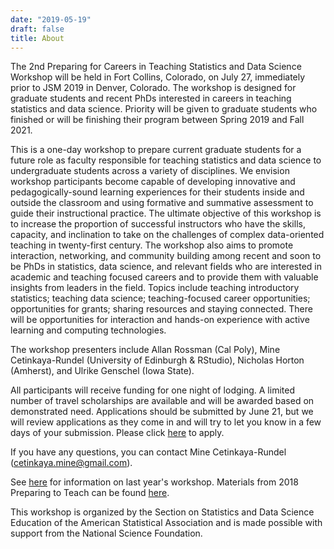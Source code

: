 ```yaml
---
date: "2019-05-19"
draft: false
title: About
---
```


The 2nd Preparing for Careers in Teaching Statistics and Data Science Workshop will be held in Fort Collins, Colorado, on July 27, immediately prior to JSM 2019 in Denver, Colorado. The workshop is designed for graduate students and recent PhDs interested in careers in teaching statistics and data science. Priority will be given to graduate students who finished or will be finishing their program between Spring 2019 and Fall 2021.

This is a one-day workshop to prepare current graduate students for a future role as faculty responsible for teaching statistics and data science to undergraduate students across a variety of disciplines. We envision workshop participants become capable of developing innovative and pedagogically-sound learning experiences for their students inside and outside the classroom and using formative and summative assessment to guide their instructional practice. The ultimate objective of this workshop is to increase the proportion of successful instructors who have the skills, capacity, and inclination to take on the challenges of complex data-oriented teaching in twenty-first century. The workshop also aims to promote interaction, networking, and community building among recent and soon to be PhDs in statistics, data science, and relevant fields who are interested in academic and teaching focused careers and to provide them with valuable insights from leaders in the field. Topics include teaching introductory statistics; teaching data science; teaching-focused career opportunities; opportunities for grants; sharing resources and staying connected. There will be opportunities for interaction and hands-on experience with active learning and computing technologies.

The workshop presenters include Allan Rossman (Cal Poly), Mine Cetinkaya-Rundel (University of Edinburgh & RStudio), Nicholas Horton (Amherst), and Ulrike Genschel (Iowa State).

All participants will receive funding for one night of lodging. A limited number of travel scholarships are available and will be awarded based on demonstrated need. Applications should be submitted by June 21, but we will review applications as they come in and will try to let you know in a few days of your submission. Please click [here](/apply) to apply.

If you have any questions, you can contact Mine Cetinkaya-Rundel (cetinkaya.mine@gmail.com).

See [here](https://sites.google.com/view/preparetoteach) for information on last year's workshop. Materials from 2018 Preparing to Teach can be found [here](https://github.com/mine-cetinkaya-rundel/preparing-to-teach).

This workshop is organized by the Section on Statistics and Data Science Education of the American Statistical Association and is made possible with support from the National Science Foundation.
